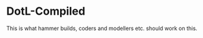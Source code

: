 DotL-Compiled
=============

This is what hammer builds, coders and modellers etc. should work on this.
